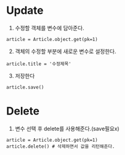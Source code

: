 # Update

1. 수정할 객체를 변수에 담아준다.
  ```
  article = Article.object.get(pk=1)
  ```
2. 객체의 수정할 부분에 새로운 변수로 설정한다.
  ```
  article.title = '수정제목'
  ```
3. 저장한다
  ```
  article.save()
  ```

# Delete
1. 변수 선택 후 delete를 사용해준다.(save필요x)
  ```
  article = Article.object.get(pk=1)
  article.delete() # 삭제하면서 값을 리턴해준다.
  ```




